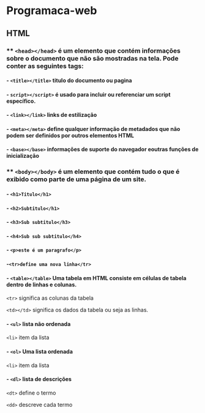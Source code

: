 # Programaca-web

## HTML

### ** ```<head></head>``` é um elemento que contém informações sobre o documento que não são mostradas na tela. Pode conter as seguintes tags:

#### - ```<title></title>``` titulo do documento ou pagina

#### - ```script></script>```  é usado para incluir ou referenciar um script específico.

#### - ```<link></link>``` links de estilização

#### - ```<meta></meta>``` define qualquer informação de metadados que não podem ser definidos por outros elementos HTML

#### - ```<base></base>``` informações de suporte do navegador eoutras funções de inicialização

### ** ```<body></body>``` é um elemento que contém tudo o que é exibido como parte de uma página de um site.

#### - ```<h1>Titulo</h1>```

#### - ```<h2>Subtitulo</h1>```

#### - ```<h3>Sub subtitulo</h3>```

#### - ```<h4>Sub sub subtitulo</h4>```

#### - ```<p>este é um paragrafo</p>```

#### -```<tr>define uma nova linha</tr>```

#### - ```<table></table>``` Uma tabela em HTML consiste em células de tabela dentro de linhas e colunas.

```<tr>``` significa as colunas da tabela

```<td></td>``` significa os dados da tabela ou seja as linhas.

#### - ```<ul>``` lista não ordenada

```<li>``` item da lista

#### - ```<ol>``` Uma lista ordenada

```<li>``` item da lista 

#### - ```<dl>``` lista de descrições 

```<dt>``` define o termo 

```<dd>``` descreve cada termo






